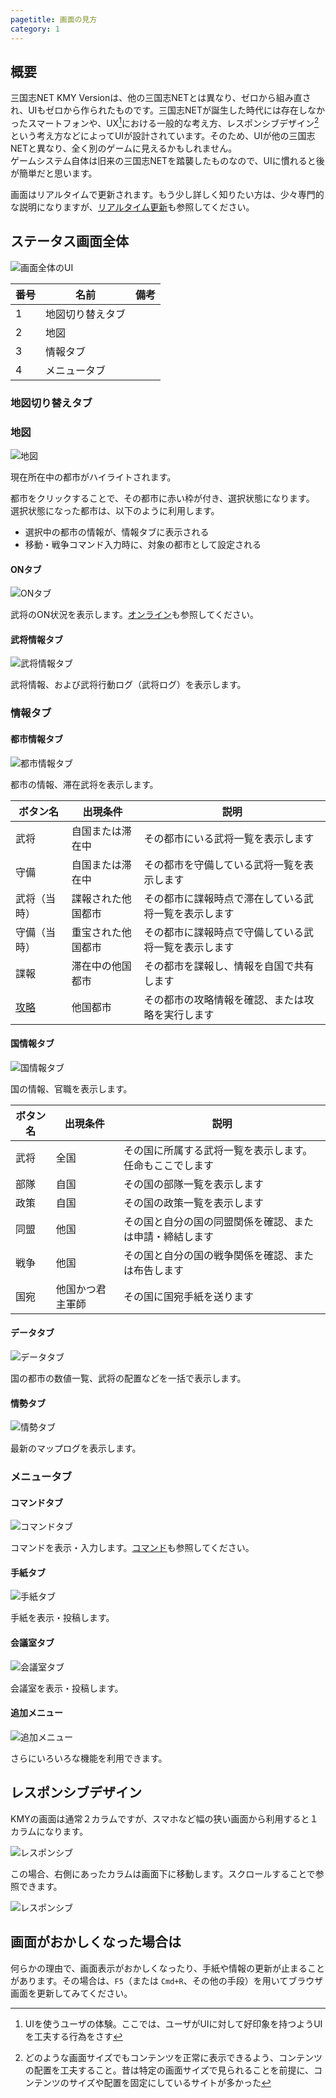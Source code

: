 ```yaml
---
pagetitle: 画面の見方
category: 1
---
```


## 概要

三国志NET KMY Versionは、他の三国志NETとは異なり、ゼロから組み直され、UIもゼロから作られたものです。三国志NETが誕生した時代には存在しなかったスマートフォンや、UX[^1]における一般的な考え方、レスポンシブデザイン[^2]という考え方などによってUIが設計されています。そのため、UIが他の三国志NETと異なり、全く別のゲームに見えるかもしれません。  
ゲームシステム自体は旧来の三国志NETを踏襲したものなので、UIに慣れると後が簡単だと思います。

画面はリアルタイムで更新されます。もう少し詳しく知りたい方は、少々専門的な説明になりますが、[リアルタイム更新](bas-realtime.html)も参照してください。

[^1]: UIを使うユーザの体験。ここでは、ユーザがUIに対して好印象を持つようUIを工夫する行為をさす
[^2]: どのような画面サイズでもコンテンツを正常に表示できるよう、コンテンツの配置を工夫すること。昔は特定の画面サイズで見られることを前提に、コンテンツのサイズや配置を固定にしているサイトが多かった

## ステータス画面全体

![画面全体のUI](assets/bas-ui-1.png)

| 番号 | 名前 | 備考 |
| -- | -- | -- |
| 1 | 地図切り替えタブ | |
| 2 | 地図 | |
| 3 | 情報タブ | |
| 4 | メニュータブ |

### 地図切り替えタブ

### 地図

![地図](assets/bas-ui-2.png)

現在所在中の都市がハイライトされます。

都市をクリックすることで、その都市に赤い枠が付き、選択状態になります。  
選択状態になった都市は、以下のように利用します。

* 選択中の都市の情報が、情報タブに表示される
* 移動・戦争コマンド入力時に、対象の都市として設定される

#### ONタブ

![ONタブ](assets/bas-ui-3.png)

武将のON状況を表示します。[オンライン](bas-online.html)も参照してください。

#### 武将情報タブ

![武将情報タブ](assets/bas-ui-4.png)

武将情報、および武将行動ログ（武将ログ）を表示します。

### 情報タブ

#### 都市情報タブ

![都市情報タブ](assets/bas-ui-5.png)

都市の情報、滞在武将を表示します。

| ボタン名 | 出現条件 | 説明 |
| -- | -- | -- |
| 武将 | 自国または滞在中 | その都市にいる武将一覧を表示します |
| 守備 | 自国または滞在中 | その都市を守備している武将一覧を表示します |
| 武将（当時） | 諜報された他国都市 | その都市に諜報時点で滞在している武将一覧を表示します |
| 守備（当時） | 重宝された他国都市 | その都市に諜報時点で守備している武将一覧を表示します |
| 諜報 | 滞在中の他国都市 | その都市を諜報し、情報を自国で共有します |
| [攻略](dip-townwar.html) | 他国都市 | その都市の攻略情報を確認、または攻略を実行します |

#### 国情報タブ

![国情報タブ](assets/bas-ui-6.png)

国の情報、官職を表示します。

| ボタン名 | 出現条件 | 説明 |
| -- | -- | -- |
| 武将 | 全国 | その国に所属する武将一覧を表示します。任命もここでします |
| 部隊 | 自国 | その国の部隊一覧を表示します |
| 政策 | 自国 | その国の政策一覧を表示します |
| 同盟 | 他国 | その国と自分の国の同盟関係を確認、または申請・締結します |
| 戦争 | 他国 | その国と自分の国の戦争関係を確認、または布告します |
| 国宛 | 他国かつ君主軍師 | その国に国宛手紙を送ります |

#### データタブ

![データタブ](assets/bas-ui-7.png)

国の都市の数値一覧、武将の配置などを一括で表示します。

#### 情勢タブ

![情勢タブ](assets/bas-ui-8.png)

最新のマップログを表示します。

### メニュータブ

#### コマンドタブ

![コマンドタブ](assets/bas-ui-9.png)

コマンドを表示・入力します。[コマンド](bas-command.html)も参照してください。

#### 手紙タブ

![手紙タブ](assets/bas-ui-10.png)

手紙を表示・投稿します。

#### 会議室タブ

![会議室タブ](assets/bas-ui-11.png)

会議室を表示・投稿します。

#### 追加メニュー

![追加メニュー](assets/bas-ui-12.png)

さらにいろいろな機能を利用できます。

## レスポンシブデザイン

KMYの画面は通常２カラムですが、スマホなど幅の狭い画面から利用すると１カラムになります。

![レスポンシブ](assets/bas-ui-13.png)

この場合、右側にあったカラムは画面下に移動します。スクロールすることで参照できます。

![レスポンシブ](assets/bas-ui-14.png)

## 画面がおかしくなった場合は

何らかの理由で、画面表示がおかしくなったり、手紙や情報の更新が止まることがあります。その場合は、`F5`（または `Cmd+R`、その他の手段）を用いてブラウザ画面を更新してみてください。
